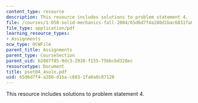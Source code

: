 ```yaml
---
content_type: resource
description: This resource includes solutions to problem statement 4.
file: /courses/1-050-solid-mechanics-fall-2004/65d6d7f4a280d1bac6831fa0a0c87120_pset04_4soln.pdf
file_type: application/pdf
learning_resource_types:
- Assignments
ocw_type: OCWFile
parent_title: Assignments
parent_type: CourseSection
parent_uid: b2807f85-9dc3-2920-f155-75bbcbd328ec
resourcetype: Document
title: pset04_4soln.pdf
uid: 65d6d7f4-a280-d1ba-c683-1fa0a0c87120
---
```

This resource includes solutions to problem statement 4.

